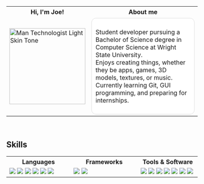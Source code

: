 <div width="100%" align="left">

<table>
<tr>

<th>Hi, I'm Joe!</th>
<th>About me</th>

</tr>

<tr>
  
<td width="150" valign="center">
  
<img src="https://raw.githubusercontent.com/Tarikul-Islam-Anik/Animated-Fluent-Emojis/master/Emojis/People%20with%20professions/Man%20Technologist%20Light%20Skin%20Tone.png" alt="Man Technologist Light Skin Tone" width="200" height="200" />

</td>

<td width="1000" valign="top">
<div style="padding: 10px; border-radius: 12px; background: #fff; border: 1px solid #ddd;">
  
Student developer pursuing a Bachelor of Science degree in Computer Science at Wright State University.<br>
Enjoys creating things, whether they be apps, games, 3D models, textures, or music.<br>
Currently learning Git, GUI programming, and preparing for internships.  

</div>
</td>

</tr>

</table>
</div>

<br />

## Skills

<div width="100%">
<table>
<tr>
<th>Languages</th>
<th>Frameworks</th>
<th>Tools & Software</th>

</tr>
<tr>
  
<td width="338" align="left" valign="top">
<img src="https://img.shields.io/badge/C++-015798?style=popout&logo=cplusplus&logoColor=white"/>
<img src="https://img.shields.io/badge/Java-f1941d?style=popout&logoColor=white"/>
<img src="https://img.shields.io/badge/Latex-008080?style=popout&logo=latex&logoColor=white"/>
<img src="https://img.shields.io/badge/R-2268bb?style=popout&logo=r&logoColor=white"/>
<img src="https://img.shields.io/badge/AutoHotkey-a4d2a6?style=popout&logo=autohotkey&logoColor=white"/>
<img src="https://img.shields.io/badge/Markdown-343a40?style=popout&logo=markdown&logoColor=white"/>
</td>

<td width="338" align="left" valign="top">
<img src="https://img.shields.io/badge/Qt-2cde85?style=popout&logo=qt&logoColor=white"/>
<img src="https://img.shields.io/badge/JavaFX-4ba3cb?style=popout&logoColor=white"/>
</td>

<td width="338" align="left" valign="top">
<img src="https://img.shields.io/badge/Git-F05032?style=popout&logo=git&logoColor=white"/>
<img src="https://img.shields.io/badge/Visual_Studio-9f73d5?style=popout&logoColor=white"/>
<img src="https://img.shields.io/badge/Eclipse_IDE-050f36?style=popout&logo=eclipseide&logoColor=white"/>
  <img src="https://img.shields.io/badge/Blender-f86d21?style=popout&logo=blender&logoColor=white"/>
  <img src="https://img.shields.io/badge/Unity-000000?style=popout&logo=unity&logoColor=white"/>
<img src="https://img.shields.io/badge/GitKraken-148e84?style=popout&logo=gitkraken&logoColor=white"/>
<img src="https://img.shields.io/badge/Ableton_Live-black?style=popout&logoColor=white"/>
</td>

</tr>

</table>
</div>

